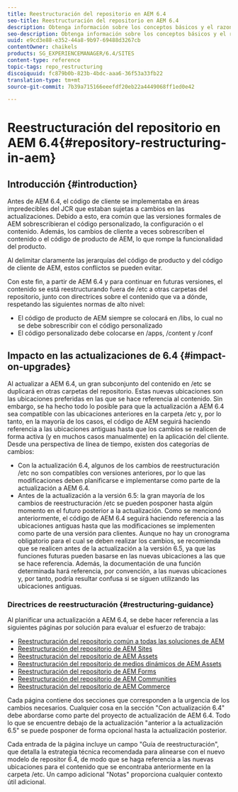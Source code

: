 ```yaml
---
title: Reestructuración del repositorio en AEM 6.4
seo-title: Reestructuración del repositorio en AEM 6.4
description: Obtenga información sobre los conceptos básicos y el razonamiento de la reestructuración del repositorio en AEM 6.4
seo-description: Obtenga información sobre los conceptos básicos y el razonamiento de la reestructuración del repositorio en AEM 6.4
uuid: e9cd3e88-e352-44a8-9b97-69488d3267cb
contentOwner: chaikels
products: SG_EXPERIENCEMANAGER/6.4/SITES
content-type: reference
topic-tags: repo_restructuring
discoiquuid: fc879b0b-823b-4bdc-aaa6-36f53a33fb22
translation-type: tm+mt
source-git-commit: 7b39a715166eeefdf20eb22a4449068ff1ed0e42

---
```



# Reestructuración del repositorio en AEM 6.4{#repository-restructuring-in-aem}

## Introducción {#introduction}

Antes de AEM 6.4, el código de cliente se implementaba en áreas impredecibles del JCR que estaban sujetas a cambios en las actualizaciones. Debido a esto, era común que las versiones formales de AEM sobrescribieran el código personalizado, la configuración o el contenido. Además, los cambios de cliente a veces sobrescriben el contenido o el código de producto de AEM, lo que rompe la funcionalidad del producto.

Al delimitar claramente las jerarquías del código de producto y del código de cliente de AEM, estos conflictos se pueden evitar.

Con este fin, a partir de AEM 6.4 y para continuar en futuras versiones, el contenido se está reestructurando fuera de /etc a otras carpetas del repositorio, junto con directrices sobre el contenido que va a dónde, respetando las siguientes normas de alto nivel:

* El código de producto de AEM siempre se colocará en /libs, lo cual no se debe sobrescribir con el código personalizado
* El código personalizado debe colocarse en /apps, /content y /conf

## Impacto en las actualizaciones de 6.4 {#impact-on-upgrades}

Al actualizar a AEM 6.4, un gran subconjunto del contenido en /etc se duplicará en otras carpetas del repositorio. Estas nuevas ubicaciones son las ubicaciones preferidas en las que se hace referencia al contenido. Sin embargo, se ha hecho todo lo posible para que la actualización a AEM 6.4 sea compatible con las ubicaciones anteriores en la carpeta /etc y, por lo tanto, en la mayoría de los casos, el código de AEM seguirá haciendo referencia a las ubicaciones antiguas hasta que los cambios se realicen de forma activa (y en muchos casos manualmente) en la aplicación del cliente. Desde una perspectiva de línea de tiempo, existen dos categorías de cambios:

* Con la actualización 6.4, algunos de los cambios de reestructuración /etc no son compatibles con versiones anteriores, por lo que las modificaciones deben planificarse e implementarse como parte de la actualización a AEM 6.4.
* Antes de la actualización a la versión 6.5: la gran mayoría de los cambios de reestructuración /etc se pueden posponer hasta algún momento en el futuro posterior a la actualización. Como se mencionó anteriormente, el código de AEM 6.4 seguirá haciendo referencia a las ubicaciones antiguas hasta que las modificaciones se implementen como parte de una versión para clientes. Aunque no hay un cronograma obligatorio para el cual se deben realizar los cambios, se recomienda que se realicen antes de la actualización a la versión 6.5, ya que las funciones futuras pueden basarse en las nuevas ubicaciones a las que se hace referencia. Además, la documentación de una función determinada hará referencia, por convención, a las nuevas ubicaciones y, por tanto, podría resultar confusa si se siguen utilizando las ubicaciones antiguas.

### Directrices de reestructuración {#restructuring-guidance}

Al planificar una actualización a AEM 6.4, se debe hacer referencia a las siguientes páginas por solución para evaluar el esfuerzo de trabajo:

* [Reestructuración del repositorio común a todas las soluciones de AEM](/help/sites-deploying/all-repository-restructuring-in-aem-6-4.md)
* [Reestructuración del repositorio de AEM Sites](/help/sites-deploying/sites-repository-restructuring-in-aem-6-4.md)
* [Reestructuración del repositorio de AEM Assets](/help/sites-deploying/assets-repository-restructuring-in-aem-6-4.md)
* [Reestructuración del repositorio de medios dinámicos de AEM Assets](/help/sites-deploying/dynamicmedia-repository-restructuring-in-aem-6-4.md)
* [Reestructuración del repositorio de AEM Forms](/help/sites-deploying/forms-repository-restructuring-in-aem-6-4.md)
* [Reestructuración del repositorio de AEM Communities](/help/sites-deploying/communities-repository-restructuring-in-aem-6-4.md)
* [Reestructuración del repositorio de AEM Commerce](/help/sites-deploying/ecommerce-repository-restructuring-in-aem-6-4.md)

Cada página contiene dos secciones que corresponden a la urgencia de los cambios necesarios. Cualquier cosa en la sección &quot;Con actualización 6.4&quot; debe abordarse como parte del proyecto de actualización de AEM 6.4. Todo lo que se encuentre debajo de la actualización &quot;anterior a la actualización 6.5&quot; se puede posponer de forma opcional hasta la actualización posterior.

Cada entrada de la página incluye un campo &quot;Guía de reestructuración&quot;, que detalla la estrategia técnica recomendada para alinearse con el nuevo modelo de repositor 6.4, de modo que se haga referencia a las nuevas ubicaciones para el contenido que se encontraba anteriormente en la carpeta /etc. Un campo adicional &quot;Notas&quot; proporciona cualquier contexto útil adicional.
